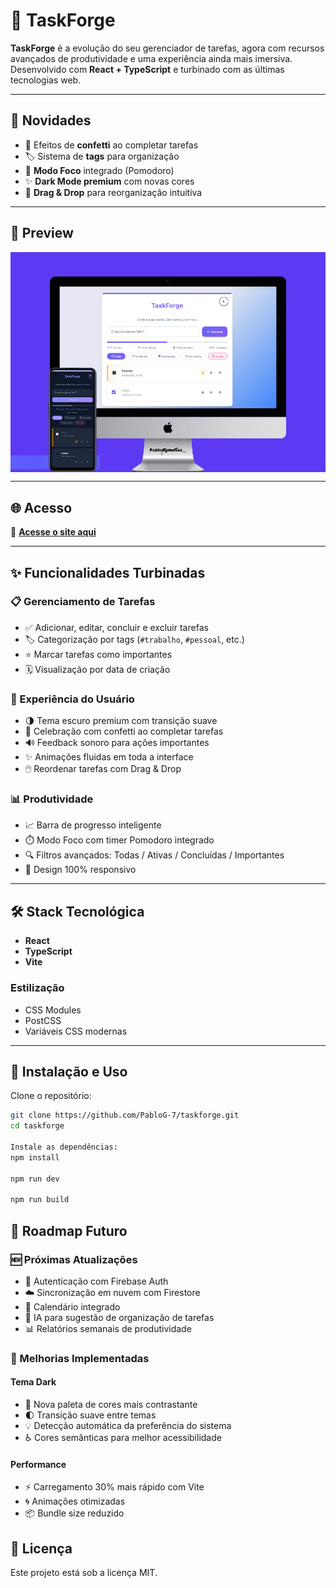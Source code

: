 # 🚀 TaskForge

**TaskForge** é a evolução do seu gerenciador de tarefas, agora com recursos avançados de produtividade e uma experiência ainda mais imersiva. Desenvolvido com **React + TypeScript** e turbinado com as últimas tecnologias web.

---

## 🌟 Novidades

- 🎉 Efeitos de **confetti** ao completar tarefas  
- 🏷️ Sistema de **tags** para organização  
- 🚀 **Modo Foco** integrado (Pomodoro)  
- ✨ **Dark Mode premium** com novas cores  
- 🧩 **Drag & Drop** para reorganização intuitiva  

---

## 📸 Preview

<div style="display: flex; gap: 1rem; flex-wrap: wrap;">
  <img src="https://raw.githubusercontent.com/PabloG-7/taskforge/refs/heads/main/taskforge-apresentacao.png" alt="Light Mode">
</div>

---

## 🌐 Acesso
🔗 **[Acesse o site aqui](https://gerenciador-de-tarefas-wine.vercel.app/)**

---

## ✨ Funcionalidades Turbinadas

### 📋 Gerenciamento de Tarefas
- ✅ Adicionar, editar, concluir e excluir tarefas  
- 🏷️ Categorização por tags (`#trabalho`, `#pessoal`, etc.)  
- ⭐ Marcar tarefas como importantes  
- 🗓️ Visualização por data de criação  

### 🎨 Experiência do Usuário
- 🌗 Tema escuro premium com transição suave  
- 🎉 Celebração com confetti ao completar tarefas  
- 🔊 Feedback sonoro para ações importantes  
- ✨ Animações fluidas em toda a interface  
- 🖱️ Reordenar tarefas com Drag & Drop  

### 📊 Produtividade
- 📈 Barra de progresso inteligente  
- ⏱️ Modo Foco com timer Pomodoro integrado  
- 🔍 Filtros avançados: Todas / Ativas / Concluídas / Importantes  
- 📱 Design 100% responsivo  

---

## 🛠️ Stack Tecnológica 
- **React**
- **TypeScript**
- **Vite**

### Estilização
- CSS Modules  
- PostCSS  
- Variáveis CSS modernas  

---

## 🚀 Instalação e Uso

Clone o repositório:

```bash
git clone https://github.com/PabloG-7/taskforge.git
cd taskforge

Instale as dependências:
npm install

npm run dev

npm run build
```

## 📌 Roadmap Futuro

### 🆕 Próximas Atualizações

- 🔐 Autenticação com Firebase Auth  
- ☁️ Sincronização em nuvem com Firestore  
- 📅 Calendário integrado  
- 🤖 IA para sugestão de organização de tarefas  
- 📊 Relatórios semanais de produtividade  

### 🎯 Melhorias Implementadas

#### Tema Dark

- 🌈 Nova paleta de cores mais contrastante  
- 🌓 Transição suave entre temas  
- 💡 Detecção automática da preferência do sistema  
- ♿ Cores semânticas para melhor acessibilidade  

#### Performance

- ⚡ Carregamento 30% mais rápido com Vite  
- 🌀 Animações otimizadas  
- 📦 Bundle size reduzido  

## 📃 Licença
Este projeto está sob a licença MIT.
